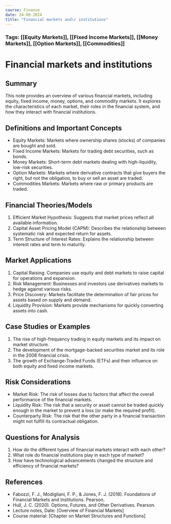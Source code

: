 ```yaml
---
course: Finance
date: 24-09-2024
title: "Financial markets and\r institutions"
---
```

### Tags: [[Equity Markets]], [[Fixed Income Markets]], [[Money Markets]], [[Option Markets]], [[Commodities]] 
# Financial markets and institutions

## Summary

This note provides an overview of various financial markets, including equity, fixed income, money, options, and commodity markets. It explores the characteristics of each market, their roles in the financial system, and how they interact with financial institutions.

## Definitions and Important Concepts

- Equity Markets: Markets where ownership shares (stocks) of companies are bought and sold.
- Fixed Income Markets: Markets for trading debt securities, such as bonds.
- Money Markets: Short-term debt markets dealing with high-liquidity, low-risk securities.
- Option Markets: Markets where derivative contracts that give buyers the right, but not the obligation, to buy or sell an asset are traded.
- Commodities Markets: Markets where raw or primary products are traded.

## Financial Theories/Models

1. Efficient Market Hypothesis: Suggests that market prices reflect all available information.
2. Capital Asset Pricing Model (CAPM): Describes the relationship between systematic risk and expected return for assets.
3. Term Structure of Interest Rates: Explains the relationship between interest rates and term to maturity.

## Market Applications

1. Capital Raising: Companies use equity and debt markets to raise capital for operations and expansion.
2. Risk Management: Businesses and investors use derivatives markets to hedge against various risks.
3. Price Discovery: Markets facilitate the determination of fair prices for assets based on supply and demand.
4. Liquidity Provision: Markets provide mechanisms for quickly converting assets into cash.

## Case Studies or Examples

1. The rise of high-frequency trading in equity markets and its impact on market structure.
2. The development of the mortgage-backed securities market and its role in the 2008 financial crisis.
3. The growth of Exchange-Traded Funds (ETFs) and their influence on both equity and fixed income markets.

## Risk Considerations

- Market Risk: The risk of losses due to factors that affect the overall performance of the financial markets.
- Liquidity Risk: The risk that a security or asset cannot be traded quickly enough in the market to prevent a loss (or make the required profit).
- Counterparty Risk: The risk that the other party in a financial transaction might not fulfill its contractual obligation.

## Questions for Analysis

1. How do the different types of financial markets interact with each other?
2. What role do financial institutions play in each type of market?
3. How have technological advancements changed the structure and efficiency of financial markets?

## References

- Fabozzi, F. J., Modigliani, F. P., & Jones, F. J. (2018). Foundations of Financial Markets and Institutions. Pearson.
- Hull, J. C. (2020). Options, Futures, and Other Derivatives. Pearson.
- Lecture notes, Date: [Overview of Financial Markets]
- Course material: [Chapter on Market Structures and Functions]
